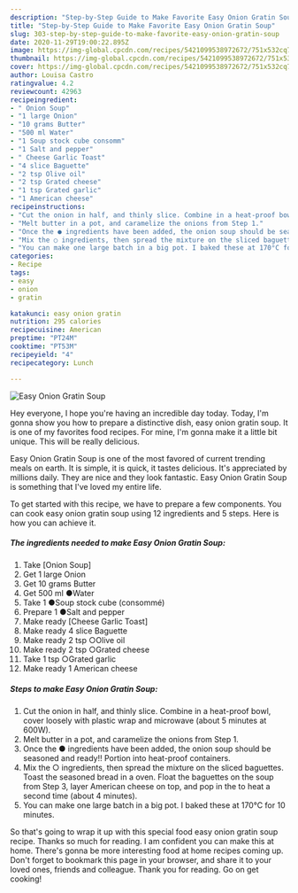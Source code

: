 ```yaml
---
description: "Step-by-Step Guide to Make Favorite Easy Onion Gratin Soup"
title: "Step-by-Step Guide to Make Favorite Easy Onion Gratin Soup"
slug: 303-step-by-step-guide-to-make-favorite-easy-onion-gratin-soup
date: 2020-11-29T19:00:22.895Z
image: https://img-global.cpcdn.com/recipes/5421099538972672/751x532cq70/easy-onion-gratin-soup-recipe-main-photo.jpg
thumbnail: https://img-global.cpcdn.com/recipes/5421099538972672/751x532cq70/easy-onion-gratin-soup-recipe-main-photo.jpg
cover: https://img-global.cpcdn.com/recipes/5421099538972672/751x532cq70/easy-onion-gratin-soup-recipe-main-photo.jpg
author: Louisa Castro
ratingvalue: 4.2
reviewcount: 42963
recipeingredient:
- " Onion Soup"
- "1 large Onion"
- "10 grams Butter"
- "500 ml Water"
- "1 Soup stock cube consomm"
- "1 Salt and pepper"
- " Cheese Garlic Toast"
- "4 slice Baguette"
- "2 tsp Olive oil"
- "2 tsp Grated cheese"
- "1 tsp Grated garlic"
- "1 American cheese"
recipeinstructions:
- "Cut the onion in half, and thinly slice. Combine in a heat-proof bowl, cover loosely with plastic wrap and microwave (about 5 minutes at 600W)."
- "Melt butter in a pot, and caramelize the onions from Step 1."
- "Once the ● ingredients have been added, the onion soup should be seasoned and ready!! Portion into heat-proof containers."
- "Mix the ○ ingredients, then spread the mixture on the sliced baguettes. Toast the seasoned bread in a oven. Float the baguettes on the soup from Step 3, layer American cheese on top, and pop in the to heat a second time (about 4 minutes)."
- "You can make one large batch in a big pot. I baked these at 170°C for 10 minutes."
categories:
- Recipe
tags:
- easy
- onion
- gratin

katakunci: easy onion gratin 
nutrition: 295 calories
recipecuisine: American
preptime: "PT24M"
cooktime: "PT53M"
recipeyield: "4"
recipecategory: Lunch

---
```



![Easy Onion Gratin Soup](https://img-global.cpcdn.com/recipes/5421099538972672/751x532cq70/easy-onion-gratin-soup-recipe-main-photo.jpg)

Hey everyone, I hope you're having an incredible day today. Today, I'm gonna show you how to prepare a distinctive dish, easy onion gratin soup. It is one of my favorites food recipes. For mine, I'm gonna make it a little bit unique. This will be really delicious.

Easy Onion Gratin Soup is one of the most favored of current trending meals on earth. It is simple, it is quick, it tastes delicious. It's appreciated by millions daily. They are nice and they look fantastic. Easy Onion Gratin Soup is something that I've loved my entire life.




To get started with this recipe, we have to prepare a few components. You can cook easy onion gratin soup using 12 ingredients and 5 steps. Here is how you can achieve it.

<!--inarticleads1-->

##### The ingredients needed to make Easy Onion Gratin Soup:

1. Take  [Onion Soup]
1. Get 1 large Onion
1. Get 10 grams Butter
1. Get 500 ml ●Water
1. Take 1 ●Soup stock cube (consommé)
1. Prepare 1 ●Salt and pepper
1. Make ready  [Cheese Garlic Toast]
1. Make ready 4 slice Baguette
1. Make ready 2 tsp ○Olive oil
1. Make ready 2 tsp ○Grated cheese
1. Take 1 tsp ○Grated garlic
1. Make ready 1 American cheese




<!--inarticleads2-->

##### Steps to make Easy Onion Gratin Soup:

1. Cut the onion in half, and thinly slice. Combine in a heat-proof bowl, cover loosely with plastic wrap and microwave (about 5 minutes at 600W).
1. Melt butter in a pot, and caramelize the onions from Step 1.
1. Once the ● ingredients have been added, the onion soup should be seasoned and ready!! Portion into heat-proof containers.
1. Mix the ○ ingredients, then spread the mixture on the sliced baguettes. Toast the seasoned bread in a oven. Float the baguettes on the soup from Step 3, layer American cheese on top, and pop in the to heat a second time (about 4 minutes).
1. You can make one large batch in a big pot. I baked these at 170°C for 10 minutes.




So that's going to wrap it up with this special food easy onion gratin soup recipe. Thanks so much for reading. I am confident you can make this at home. There's gonna be more interesting food at home recipes coming up. Don't forget to bookmark this page in your browser, and share it to your loved ones, friends and colleague. Thank you for reading. Go on get cooking!
